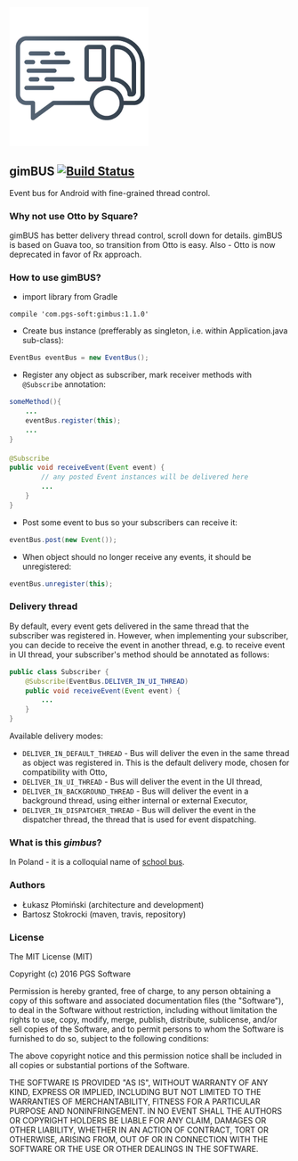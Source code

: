 ![gimBUS](gimbus_logo.png "gimBUS")


## gimBUS [![Build Status](https://travis-ci.org/PGSSoft/gimBUS.svg?branch=master)](https://travis-ci.org/PGSSoft/gimBUS)
Event bus for Android with fine-grained thread control.

### Why not use Otto by Square?

gimBUS has better delivery thread control, scroll down for details. gimBUS is based on Guava too, so transition from Otto is easy. Also - Otto is now deprecated in favor of Rx approach.

### How to use gimBUS?

* import library from Gradle
```
compile 'com.pgs-soft:gimbus:1.1.0'
```

* Create bus instance (prefferably as singleton, i.e. within Application.java sub-class):
```java
EventBus eventBus = new EventBus();
```
* Register any object as subscriber, mark receiver methods with `@Subscribe` annotation:
```java
someMethod(){
    ...
    eventBus.register(this);
    ...
}

@Subscribe
public void receiveEvent(Event event) {
        // any posted Event instances will be delivered here
        ...
    }
}
```

* Post some event to bus so your subscribers can receive it:
```java
eventBus.post(new Event());
```

* When object should no longer receive any events, it should be unregistered:
```java
eventBus.unregister(this);
```

### Delivery thread
By default, every event gets delivered in the same thread that the subscriber was registered in. However, when implementing your subscriber, you can decide to receive the event in another thread, e.g. to receive event in UI thread, your subscriber's method should be annotated as follows:
```java
public class Subscriber {
    @Subscribe(EventBus.DELIVER_IN_UI_THREAD)
    public void receiveEvent(Event event) {
        ...
    }
}
```
Available delivery modes:
- `DELIVER_IN_DEFAULT_THREAD` - Bus will deliver the even in the same thread as object was registered in. This is the default delivery mode, chosen for compatibility with Otto,
- `DELIVER_IN_UI_THREAD` - Bus will deliver the event in the UI thread,
- `DELIVER_IN_BACKGROUND_THREAD` - Bus will deliver the event in a background thread, using either internal or external Executor,
- `DELIVER_IN_DISPATCHER_THREAD` - Bus will deliver the event in the dispatcher thread, the thread that is used for event dispatching. 

### What is this _gimbus_?
In Poland - it is a colloquial name of [school bus](https://en.wikipedia.org/wiki/School_bus#Poland).

### Authors ###
* Łukasz Płomiński (architecture and development)
* Bartosz Stokrocki (maven, travis, repository)

### License ###
The MIT License (MIT)

Copyright (c) 2016 PGS Software

Permission is hereby granted, free of charge, to any person obtaining a copy
of this software and associated documentation files (the "Software"), to deal
in the Software without restriction, including without limitation the rights
to use, copy, modify, merge, publish, distribute, sublicense, and/or sell
copies of the Software, and to permit persons to whom the Software is
furnished to do so, subject to the following conditions:

The above copyright notice and this permission notice shall be included in all
copies or substantial portions of the Software.

THE SOFTWARE IS PROVIDED "AS IS", WITHOUT WARRANTY OF ANY KIND, EXPRESS OR
IMPLIED, INCLUDING BUT NOT LIMITED TO THE WARRANTIES OF MERCHANTABILITY,
FITNESS FOR A PARTICULAR PURPOSE AND NONINFRINGEMENT. IN NO EVENT SHALL THE
AUTHORS OR COPYRIGHT HOLDERS BE LIABLE FOR ANY CLAIM, DAMAGES OR OTHER
LIABILITY, WHETHER IN AN ACTION OF CONTRACT, TORT OR OTHERWISE, ARISING FROM,
OUT OF OR IN CONNECTION WITH THE SOFTWARE OR THE USE OR OTHER DEALINGS IN THE
SOFTWARE.
